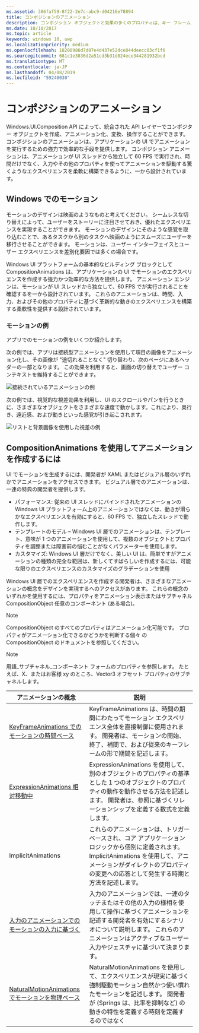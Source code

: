 ```yaml
---
ms.assetid: 386faf59-8f22-2e7c-abc9-d04216e78894
title: コンポジションのアニメーション
description: コンポジション オブジェクトと効果の多くのプロパティは、キー フレーム アニメーションや数式アニメーションを使って、時間の経過や計算に基づいて UI 要素のプロパティを変更することによりアニメーション化できます。
ms.date: 10/10/2017
ms.topic: article
keywords: windows 10, uwp
ms.localizationpriority: medium
ms.openlocfilehash: 18208986d7d07e4d437e52dce844deecc03cf1f6
ms.sourcegitcommit: 681c1e3836d2a51cd3b31d824ece344281932bcd
ms.translationtype: MT
ms.contentlocale: ja-JP
ms.lasthandoff: 04/08/2019
ms.locfileid: "59240030"
---
```

# <a name="composition-animations"></a>コンポジションのアニメーション

Windows.UI.Composition API によって、統合された API レイヤーでコンポジター オブジェクトを作成、アニメーション化、変換、操作することができます。 コンポジションのアニメーションは、アプリケーションの UI でアニメーションを実行するための強力で効率的な手段を提供します。 コンポジション アニメーションは、アニメーションが UI スレッドから独立して 60 FPS で実行され、時間だけでなく、入力やその他のプロパティを使ってアニメーションを駆動する驚くようなエクスペリエンスを柔軟に構築できるように、一から設計されています。

## <a name="motion-in-windows"></a>Windows でのモーション

モーションのデザインは映画のようなものと考えてください。 シームレスな切り替えによって、ユーザーをストーリーに注目させておき、優れたエクスペリエンスを実現することができます。 モーションのデザインにそのような感覚を取り込むことで、あるタスクから別のタスクへ映画のようにスムーズにユーザーを移行させることができます。 モーションは、ユーザー インターフェイスとユーザー エクスペリエンスを差別化要因では多くの場合です。

Windows UI プラットフォームの基本的なビルディング ブロックとして CompositionAnimations は、アプリケーションの UI でモーションのエクスペリエンスを作成する強力かつ効率的な方法を提供します。 アニメーション エンジンは、モーションが UI スレッドから独立して、60 FPS でが実行されることを確認するを一から設計されています。 これらのアニメーションは、時間、入力、およびその他のプロパティに基づく革新的な動きのエクスペリエンスを構築する柔軟性を提供する設計されています。

### <a name="examples-of-motion"></a>モーションの例

アプリでのモーションの例をいくつか紹介します。

次の例では、アプリは接続型アニメーションを使用して項目の画像をアニメーション化し、その画像が "途切れることなく" 切り替わり、次のページにあるヘッダーの一部となります。 この効果を利用すると、画面の切り替えでユーザー コンテキストを維持することができます。

![接続されているアニメーションの例](images/animation/connected-animation-example.gif)

次の例では、視覚的な視差効果を利用し、UI のスクロールやパンを行うときに、さまざまなオブジェクトをさまざまな速度で動かします。これにより、奥行き、遠近感、および動きといった感覚が引き起こされます。

![リストと背景画像を使用した視差の例](images/animation/parallax-example.gif)

## <a name="using-compositionanimations-to-create-motion"></a>CompositionAnimations を使用してアニメーションを作成するには

UI でモーションを生成するには、開発者が XAML またはビジュアル層のいずれかでアニメーションをアクセスできます。 ビジュアル層でのアニメーションは、一連の特典の開発者を提供します。

- パフォーマンス: 従来の UI スレッドにバインドされたアニメーションの Windows UI プラットフォーム上のアニメーションではなくは、動きが滑らかなエクスペリエンスを有効にすると、60 FPS で、独立したスレッドで動作します。
- テンプレートのモデル – Windows UI 層でのアニメーションは、テンプレート、意味が 1 つのアニメーションを使用して、複数のオブジェクトとプロパティを調整または障害前の悩むことがなくパラメーターを使用します。
- カスタマイズ: Windows UI 層だけでなく、美しい UI は、簡単ですがアニメーションの種類の完全な範囲は、新しくてすばらしいを作成するには、可能な限りのエクスペリエンスのカスタマイズのグラデーションを使用

Windows UI 層でのエクスペリエンスを作成する開発者は、さまざまなアニメーションの概念をデザインを実現するへのアクセスがあります。 これらの概念のいずれかを使用するには、プロパティをアニメーション表示またはサブチャネル CompositionObject 任意のコンポーネント (ある場合)。

> [!NOTE]
> CompositionObject のすべてのプロパティはアニメーション化可能です。 プロパティがアニメーション化できるかどうかを判断する個々 の CompositionObject のドキュメントを参照してください。

> [!NOTE]
> 用語_サブチャネル_コンポーネント フォームのプロパティを参照します。 たとえば、X、またはお客様 xy のところ、Vector3 オフセット プロパティのサブチャネルします。

| アニメーションの概念 | 説明 |
| ----------------- | ----------- |
| [KeyFrameAnimations でのモーションの時間ベース](time-animations.md)  | KeyFrameAnimations は、時間の期間にわたってモーション エクスペリエンス全体を直接制御に使用されます。 開発者は、モーションの開始、終了、補間で、および従来のキーフレームの形で期間を記述します。 |
| [ExpressionAnimations 相対移動中](relation-animations.md)  | ExpressionAnimations を使用して、別のオブジェクトのプロパティの基準とした 1 つのオブジェクトのプロパティの動作を動作させる方法を記述します。 開発者は、参照に基づくリレーションシップを定義する数式を定義します。 |
| ImplicitAnimations | これらのアニメーションは、トリガー ベースされ、コア アプリケーション ロジックから個別に定義されます。 ImplicitAnimations を使用して、アニメーションがダイレクトのプロパティの変更への応答として発生する時期と方法を記述します。 |
| [入力のアニメーションでのモーションの入力に基づく](input-driven-animations.md)  | 入力のアニメーションでは、一連のタッチまたはその他の入力の様相を使用して操作に基づくアニメーションを記述する開発者を有効にするシナリオについて説明します。 これらのアニメーションはアクティブなユーザー入力やジェスチャに基づいて決まります。 |
| [NaturalMotionAnimations でモーションを物理ベース](natural-animations.md)  | NaturalMotionAnimations を使用して、エクスペリエンスが現実に基づく強制駆動モーション自然かつ使い慣れたモーションを記述します。 開発者が (Springs は、比率を抑制など) の動きの特性を定義する時刻を定義するのではなく |
